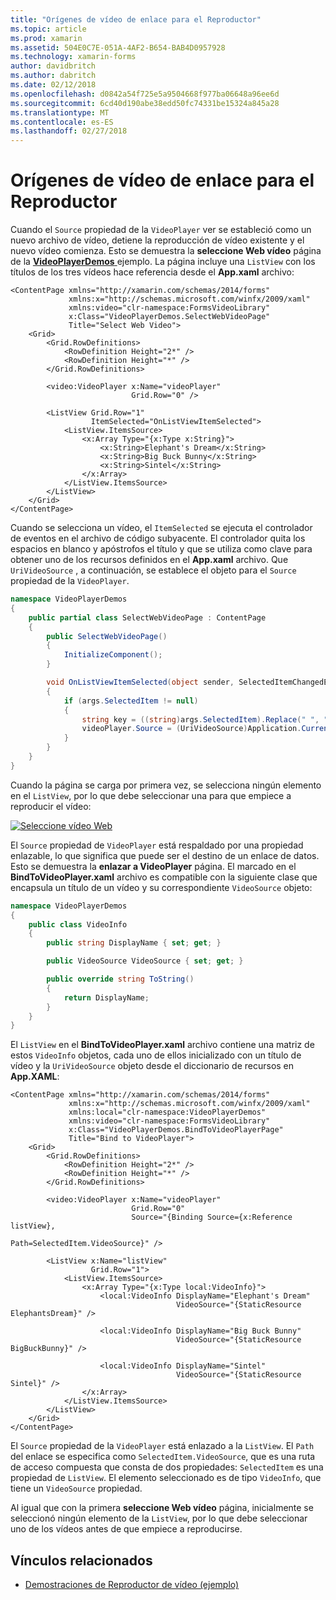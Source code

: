 ```yaml
---
title: "Orígenes de vídeo de enlace para el Reproductor"
ms.topic: article
ms.prod: xamarin
ms.assetid: 504E0C7E-051A-4AF2-B654-BAB4D0957928
ms.technology: xamarin-forms
author: davidbritch
ms.author: dabritch
ms.date: 02/12/2018
ms.openlocfilehash: d0842a54f725e5a9504668f977ba06648a96ee6d
ms.sourcegitcommit: 6cd40d190abe38edd50fc74331be15324a845a28
ms.translationtype: MT
ms.contentlocale: es-ES
ms.lasthandoff: 02/27/2018
---
```

# <a name="binding-video-sources-to-the-player"></a>Orígenes de vídeo de enlace para el Reproductor

Cuando el `Source` propiedad de la `VideoPlayer` ver se estableció como un nuevo archivo de vídeo, detiene la reproducción de vídeo existente y el nuevo vídeo comienza. Esto se demuestra la **seleccione Web vídeo** página de la [ **VideoPlayerDemos** ](https://developer.xamarin.com/samples/xamarin-forms/customrenderers/VideoPlayerDemos/) ejemplo. La página incluye una `ListView` con los títulos de los tres vídeos hace referencia desde el **App.xaml** archivo:

```xaml
<ContentPage xmlns="http://xamarin.com/schemas/2014/forms"
             xmlns:x="http://schemas.microsoft.com/winfx/2009/xaml"
             xmlns:video="clr-namespace:FormsVideoLibrary"
             x:Class="VideoPlayerDemos.SelectWebVideoPage"
             Title="Select Web Video">
    <Grid>
        <Grid.RowDefinitions>
            <RowDefinition Height="2*" />
            <RowDefinition Height="*" />
        </Grid.RowDefinitions>
        
        <video:VideoPlayer x:Name="videoPlayer"
                           Grid.Row="0" />

        <ListView Grid.Row="1"
                  ItemSelected="OnListViewItemSelected">
            <ListView.ItemsSource>
                <x:Array Type="{x:Type x:String}">
                    <x:String>Elephant's Dream</x:String>
                    <x:String>Big Buck Bunny</x:String>
                    <x:String>Sintel</x:String>
                </x:Array>
            </ListView.ItemsSource>
        </ListView>
    </Grid>
</ContentPage>
```

Cuando se selecciona un vídeo, el `ItemSelected` se ejecuta el controlador de eventos en el archivo de código subyacente. El controlador quita los espacios en blanco y apóstrofos el título y que se utiliza como clave para obtener uno de los recursos definidos en el **App.xaml** archivo. Que `UriVideoSource` , a continuación, se establece el objeto para el `Source` propiedad de la `VideoPlayer`.

```csharp
namespace VideoPlayerDemos
{
    public partial class SelectWebVideoPage : ContentPage
    {
        public SelectWebVideoPage()
        {
            InitializeComponent();
        }

        void OnListViewItemSelected(object sender, SelectedItemChangedEventArgs args)
        {
            if (args.SelectedItem != null)
            {
                string key = ((string)args.SelectedItem).Replace(" ", "").Replace("'", "");
                videoPlayer.Source = (UriVideoSource)Application.Current.Resources[key];
            }
        }
    }
}
```

Cuando la página se carga por primera vez, se selecciona ningún elemento en el `ListView`, por lo que debe seleccionar una para que empiece a reproducir el vídeo:

[![Seleccione vídeo Web](source-bindings-images/selectwebvideo-small.png "seleccione vídeo Web")](source-bindings-images/selectwebvideo-large.png "seleccione vídeo Web")

El `Source` propiedad de `VideoPlayer` está respaldado por una propiedad enlazable, lo que significa que puede ser el destino de un enlace de datos. Esto se demuestra la **enlazar a VideoPlayer** página. El marcado en el **BindToVideoPlayer.xaml** archivo es compatible con la siguiente clase que encapsula un título de un vídeo y su correspondiente `VideoSource` objeto:

```csharp
namespace VideoPlayerDemos
{
    public class VideoInfo
    {
        public string DisplayName { set; get; }

        public VideoSource VideoSource { set; get; }

        public override string ToString()
        {
            return DisplayName;
        }
    }
}
```

El `ListView` en el **BindToVideoPlayer.xaml** archivo contiene una matriz de estos `VideoInfo` objetos, cada uno de ellos inicializado con un título de vídeo y la `UriVideoSource` objeto desde el diccionario de recursos en  **App.XAML**:

```xaml
<ContentPage xmlns="http://xamarin.com/schemas/2014/forms"
             xmlns:x="http://schemas.microsoft.com/winfx/2009/xaml"
             xmlns:local="clr-namespace:VideoPlayerDemos"
             xmlns:video="clr-namespace:FormsVideoLibrary"
             x:Class="VideoPlayerDemos.BindToVideoPlayerPage"
             Title="Bind to VideoPlayer">
    <Grid>
        <Grid.RowDefinitions>
            <RowDefinition Height="2*" />
            <RowDefinition Height="*" />
        </Grid.RowDefinitions>

        <video:VideoPlayer x:Name="videoPlayer"
                           Grid.Row="0"
                           Source="{Binding Source={x:Reference listView},
                                            Path=SelectedItem.VideoSource}" />

        <ListView x:Name="listView"
                  Grid.Row="1">
            <ListView.ItemsSource>
                <x:Array Type="{x:Type local:VideoInfo}">
                    <local:VideoInfo DisplayName="Elephant's Dream"
                                     VideoSource="{StaticResource ElephantsDream}" />

                    <local:VideoInfo DisplayName="Big Buck Bunny"
                                     VideoSource="{StaticResource BigBuckBunny}" />

                    <local:VideoInfo DisplayName="Sintel"
                                     VideoSource="{StaticResource Sintel}" />
                </x:Array>
            </ListView.ItemsSource>
        </ListView>
    </Grid>
</ContentPage>
```

El `Source` propiedad de la `VideoPlayer` está enlazado a la `ListView`. El `Path` del enlace se especifica como `SelectedItem.VideoSource`, que es una ruta de acceso compuesta que consta de dos propiedades: `SelectedItem` es una propiedad de `ListView`. El elemento seleccionado es de tipo `VideoInfo`, que tiene un `VideoSource` propiedad.

Al igual que con la primera **seleccione Web vídeo** página, inicialmente se seleccionó ningún elemento de la `ListView`, por lo que debe seleccionar uno de los vídeos antes de que empiece a reproducirse.


## <a name="related-links"></a>Vínculos relacionados

- [Demostraciones de Reproductor de vídeo (ejemplo)](https://developer.xamarin.com/samples/xamarin-forms/customrenderers/VideoPlayerDemos/)
